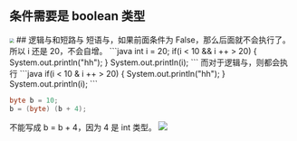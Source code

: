 ## 条件需要是 boolean 类型
<img src="https://typora-birdy.oss-cn-guangzhou.aliyuncs.com/20240829164836.png" style="zoom:50%">
## 逻辑与和短路与
短语与，如果前面条件为 False，那么后面就不会执行了。所以 i 还是 20，不会自增。
```java
int i = 20;  
if(i < 10 && i ++ > 20) {  
    System.out.println("hh");  
}  
System.out.println(i);
```
而对于逻辑与，则都会执行
```java
if(i < 10 & i ++ > 20) {  
    System.out.println("hh");  
}  
System.out.println(i);
```


```java
byte b = 10;  
b = (byte) (b + 4);
```
不能写成 b = b + 4，因为 4 是 int 类型。
![](https://typora-birdy.oss-cn-guangzhou.aliyuncs.com/20240922142004.png)
